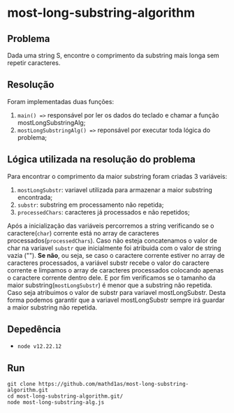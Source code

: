 # most-long-substring-algorithm

## Problema
Dada uma string S, encontre o comprimento da substring mais longa sem repetir
caracteres.

## Resolução
Foram implementadas duas funções:
1. `main() =>` responsável por ler os dados do teclado e chamar a função mostLongSubstringAlg;
2. `mostLongSubstringAlg() =>` reponsável por executar toda lógica do problema;

## Lógica utilizada na resolução do problema
Para encontrar o comprimento da maior substring foram criadas 3 variáveis:
1. `mostLongSubstr`: variavel utilizada para armazenar a maior substring encontrada;
2. `substr`: substring em processamento não repetida;
3. `processedChars`: caracteres já processados e não repetidos;

Após a inicialização das variáveis percorremos a string verificando se o caractere(`char`)
corrente está no array de caracteres processados(`processedChars`). Caso não esteja concatenamos o valor de char na variavel `substr` que inicialmente foi atribuida com o valor de string vazia (""). **Se não**, ou seja, se caso o caractere corrente estiver no array de caracteres processados, a variável substr recebe o valor do caractere corrente e limpamos o array de caracteres processados colocando apenas o caractere corrente dentro dele. E por fim verificamos se o tamanho da maior substring(`mostLongSubstr`) é menor que a substring não repetida. Caso seja atribuimos o valor de substr para variavel mostLongSubstr. Desta forma podemos garantir que a variavel mostLongSubstr sempre irá guardar a maior substring não repetida.

## Depedência
- `node v12.22.12`



## Run
```
git clone https://github.com/mathd1as/most-long-substring-algorithm.git
cd most-long-substring-algorithm.git/
node most-long-substring-alg.js
```